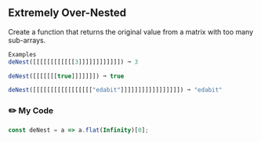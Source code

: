 ## Extremely Over-Nested

Create a function that returns the original value from a matrix with too many sub-arrays.
```js
Examples
deNest([[[[[[[[[[[[3]]]]]]]]]]]]) ➞ 3

deNest([[[[[[[true]]]]]]]) ➞ true

deNest([[[[[[[[[[[[[[[[["edabit"]]]]]]]]]]]]]]]]]) ➞ "edabit"
```
### :pencil2: My Code
```js
const deNest = a => a.flat(Infinity)[0];
```

